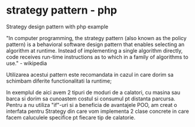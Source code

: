 # strategy pattern - php

Strategy design pattern with php example

"In computer programming, the strategy pattern (also known as the policy pattern) is a behavioral software design pattern that enables selecting an algorithm at runtime. Instead of implementing a single algorithm directly, code receives run-time instructions as to which in a family of algorithms to use." - wikipedia

Utilizarea acestui pattern este recomandata in cazul in care dorim sa schimbam diferite functionalitati la runtime;

In exemplul de aici avem 2 tipuri de moduri de a calatori, cu masina sau barca si dorim sa cunoastem costul si consumul pt distanta parcursa.
Pentru a nu utiliza "if"-uri si a beneficia de avantajele POO, am creat o interfata pentru Strategy din care vom implementa 2 clase concrete in care facem caluculele specifice pt fiecare tip de calatorie.